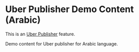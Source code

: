 # Uber Publisher Demo Content (Arabic) 

This is an [Uber Publisher](https://www.drupal.org/project/uber_publisher)
 feature.

Demo content for Uber publisher for Arabic language.
